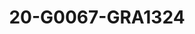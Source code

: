 ---
title: 20-G0067-GRA1324
image: /v1543919832/viterbo/20-G0067-GRA1324.jpg
brand: graziana-valentini
layout: vestito
---